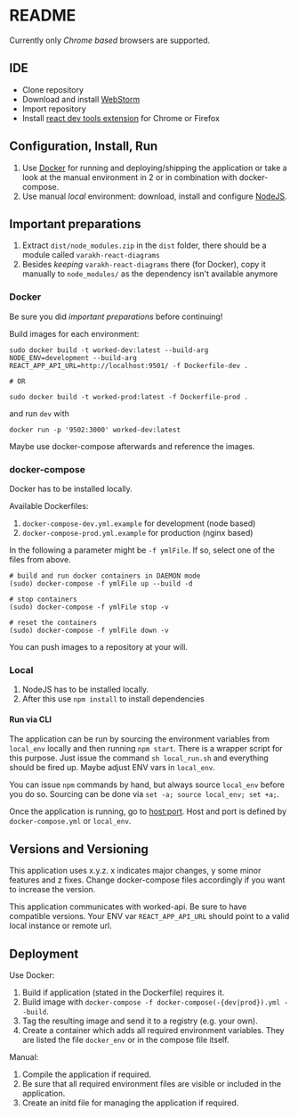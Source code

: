 # README

Currently only _Chrome based_ browsers are supported.

## IDE
- Clone repository
- Download and install [WebStorm](https://www.jetbrains.com/webstorm/)
- Import repository
- Install [react dev tools extension](http://extension.remotedev.io/) for Chrome or Firefox

## Configuration, Install, Run

1. Use [Docker](https://www.docker.com) for running and deploying/shipping the application or take a look at the manual environment in 2 or in combination with docker-compose.
2. Use manual _local_ environment: download, install and configure [NodeJS](https://nodejs.org).

## Important preparations

1. Extract `dist/node_modules.zip` in the `dist` folder, there should be a module called `varakh-react-diagrams`
2. Besides _keeping_ `varakh-react-diagrams` there (for Docker), copy it manually to `node_modules/` as the dependency isn't available anymore

### Docker

Be sure you did _important preparations_ before continuing!

Build images for each environment:

```
sudo docker build -t worked-dev:latest --build-arg NODE_ENV=development --build-arg REACT_APP_API_URL=http://localhost:9501/ -f Dockerfile-dev .

# OR

sudo docker build -t worked-prod:latest -f Dockerfile-prod .
```

and run `dev` with
```
docker run -p '9502:3000' worked-dev:latest
```

Maybe use docker-compose afterwards and reference the images.

### docker-compose

Docker has to be installed locally.

Available Dockerfiles:

1. `docker-compose-dev.yml.example` for development (node based)
2. `docker-compose-prod.yml.example` for production (nginx based)

In the following a parameter might be `-f ymlFile`. If so, select one of the files from above.

```
# build and run docker containers in DAEMON mode
(sudo) docker-compose -f ymlFile up --build -d

# stop containers
(sudo) docker-compose -f ymlFile stop -v

# reset the containers
(sudo) docker-compose -f ymlFile down -v 
```

You can push images to a repository at your will.

### Local

1. NodeJS has to be installed locally.
2. After this use `npm install` to install dependencies

#### Run via CLI
The application can be run by sourcing the environment variables from `local_env` locally and then running `npm start`.
There is a wrapper script for this purpose. Just issue the command `sh local_run.sh` and everything should be fired up. Maybe adjust ENV vars in `local_env`.

You can issue `npm` commands by hand, but always source `local_env` before you do so. Sourcing can be done via `set -a; source local_env; set +a;`.

Once the application is running, go to [host:port](http://host:port). Host and port is defined by `docker-compose.yml` or `local_env`.

## Versions and Versioning

This application uses x.y.z. x indicates major changes, y some minor features and z fixes. Change docker-compose files accordingly if you want to increase the version.

This application communicates with worked-api. Be sure to have compatible versions. Your ENV var `REACT_APP_API_URL` should point to a valid local instance or remote url.

## Deployment

Use Docker:

1. Build if application (stated in the Dockerfile) requires it.
2. Build image with `docker-compose -f docker-compose(-{dev|prod}).yml --build`.
3. Tag the resulting image and send it to a registry (e.g. your own).
4. Create a container which adds all required environment variables. They are listed the file `docker_env` or in the compose file itself.

Manual:

1. Compile the application if required.
2. Be sure that all required environment files are visible or included in the application.
3. Create an initd file for managing the application if required.
